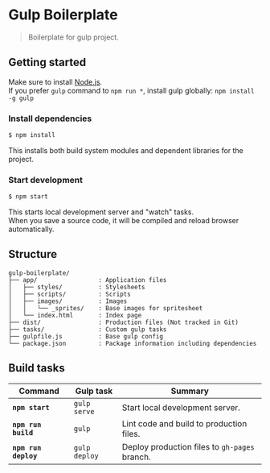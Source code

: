 # Gulp Boilerplate
> Boilerplate for gulp project.

## Getting started
Make sure to install [Node.js](https://nodejs.org/).  
If you prefer `gulp` command to `npm run *`, install gulp globally: `npm install -g gulp`

### Install dependencies
```sh
$ npm install
```

This installs both build system modules and dependent libraries for the project.

### Start development
```sh
$ npm start
```

This starts local development server and "watch" tasks.  
When you save a source code, it will be compiled and reload browser automatically.

## Structure

```
gulp-boilerplate/
├── app/                 : Application files
│   ├── styles/          : Stylesheets
│   ├── scripts/         : Scripts
│   ├── images/          : Images
│   │   └── _sprites/    : Base images for spritesheet
│   └── index.html       : Index page
├── dist/                : Production files (Not tracked in Git)
├── tasks/               : Custom gulp tasks
├── gulpfile.js          : Base gulp config
└── package.json         : Package information including dependencies
```

## Build tasks

| Command              | Gulp task     | Summary                                       |
|----------------------|---------------|-----------------------------------------------|
| **`npm start`**      | `gulp serve`  | Start local development server.               |
| **`npm run build`**  | `gulp`        | Lint code and build to production files.      |
| **`npm run deploy`** | `gulp deploy` | Deploy production files to `gh-pages` branch. |
